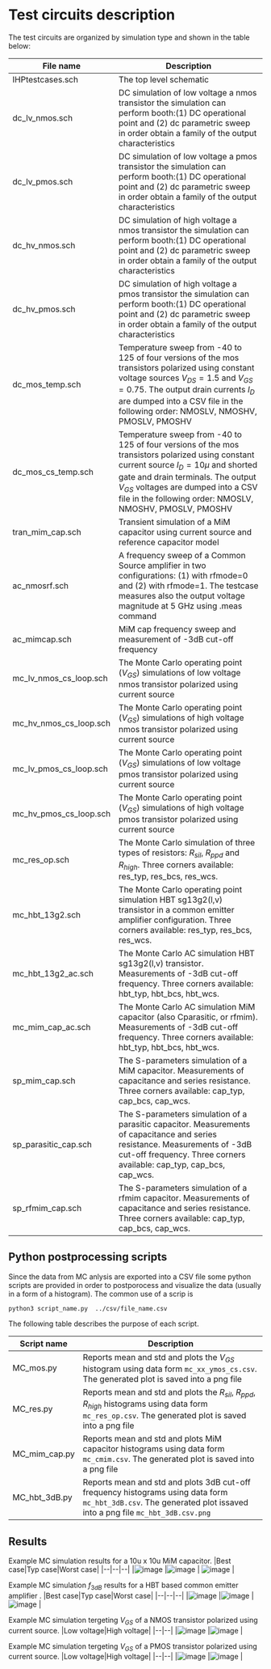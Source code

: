 # Test circuits description

The test circuits are organized by simulation type and shown in the table below:


| File name                  | Description                                           |
|--------------------------- |  -----------------------------------------------------|
| IHPtestcases.sch           | The top level schematic                               |
| dc_lv_nmos.sch             | DC simulation of low voltage a nmos transistor the simulation can perform booth:(1) DC operational point and (2) dc parametric sweep in order obtain a family of the output characteristics |
| dc_lv_pmos.sch             | DC simulation of low voltage a pmos transistor the simulation can perform booth:(1) DC operational point and (2) dc parametric sweep in order obtain a family of the output characteristics |
| dc_hv_nmos.sch             | DC simulation of high voltage a nmos transistor the simulation can perform booth:(1) DC operational point and (2) dc parametric sweep in order obtain a family of the output characteristics |
| dc_hv_pmos.sch             | DC simulation of high voltage a pmos transistor the simulation can perform booth:(1) DC operational point and (2) dc parametric sweep in order obtain a family of the output characteristics |
| dc_mos_temp.sch            | Temperature sweep from -40 to 125 of four versions of the mos transistors polarized using constant voltage sources $V_{DS}=1.5$ and $V_{GS}=0.75$. The output drain currents  $I_{D}$ are dumped into a CSV file in the following order: NMOSLV, NMOSHV, PMOSLV, PMOSHV |
| dc_mos_cs_temp.sch         | Temperature sweep from -40 to 125 of four versions of the mos transistors polarized using constant current source $I_{D}=10\mu$ and shorted gate and drain terminals. The output  $V_{GS}$ voltages are dumped into a CSV file in the following order: NMOSLV, NMOSHV, PMOSLV, PMOSHV |
| tran_mim_cap.sch           | Transient simulation of a MiM capacitor using current source and reference capacitor model |
| ac_nmosrf.sch              | A frequency sweep of a Common Source amplifier in two configurations: (1) with rfmode=0 and (2) with rfmode=1. The testcase measures also the output voltage magnitude at 5 GHz using .meas command|
| ac_mimcap.sch              | MiM cap frequency sweep and measurement of -3dB cut-off frequency  |
| mc_lv_nmos_cs_loop.sch     | The Monte Carlo operating point ($V_{GS}$) simulations of low voltage nmos transistor polarized using current source 
| mc_hv_nmos_cs_loop.sch     | The Monte Carlo operating point ($V_{GS}$) simulations of high voltage nmos transistor polarized using current source 
| mc_lv_pmos_cs_loop.sch     | The Monte Carlo operating point ($V_{GS}$) simulations of low voltage pmos transistor polarized using current source 
| mc_hv_pmos_cs_loop.sch     | The Monte Carlo operating point ($V_{GS}$) simulations of high voltage pmos transistor polarized using current source 
| mc_res_op.sch              | The Monte Carlo simulation of three types of resistors: $R_{sil}$, $R_{ppd}$ and $R_{high}$. Three corners available: res_typ, res_bcs, res_wcs.   |
| mc_hbt_13g2.sch            | The Monte Carlo operating point simulation HBT sg13g2(l,v) transistor in a common emitter amplifier configuration. Three corners available: res_typ, res_bcs, res_wcs.   |
| mc_hbt_13g2_ac.sch         | The Monte Carlo AC simulation HBT sg13g2(l,v) transistor. Measurements of -3dB cut-off frequency. Three corners available: hbt_typ, hbt_bcs, hbt_wcs.   |
| mc_mim_cap_ac.sch          | The Monte Carlo AC simulation MiM capacitor (also Cparasitic, or rfmim). Measurements of -3dB cut-off frequency. Three corners available: hbt_typ, hbt_bcs, hbt_wcs.   |
| sp_mim_cap.sch             | The S-parameters  simulation of a  MiM capacitor. Measurements of capacitance and series resistance. Three corners available: cap_typ, cap_bcs, cap_wcs.   |
| sp_parasitic_cap.sch       | The S-parameters  simulation of a parasitic capacitor. Measurements of capacitance and series resistance.  Measurements of -3dB cut-off frequency. Three corners available: cap_typ, cap_bcs, cap_wcs.   |
| sp_rfmim_cap.sch           | The S-parameters  simulation of a rfmim capacitor. Measurements of capacitance and series resistance. Three corners available: cap_typ, cap_bcs, cap_wcs.   |


## Python postprocessing scripts

Since the data from MC anlysis are exported into a CSV file some python scripts are provided in order to postporocess 
and visualize the data (usually in a form of a histogram). 
The common use of a scrip is 

`python3 script_name.py  ../csv/file_name.csv`

The following table describes the purpose of each script. 

| Script name                | Description                                           |
|--------------------------- |  -----------------------------------------------------|
| MC_mos.py                  | Reports mean and std and plots the $V_{GS}$ histogram  using data form `mc_xx_ymos_cs.csv`. The generated plot is saved into a png file 
| MC_res.py                  | Reports mean and std and plots the $R_{sil}$, $R_{ppd}$, $R_{high}$ histograms using data form `mc_res_op.csv`. The generated plot is saved into a png file 
| MC_mim_cap.py              | Reports mean and std and plots MiM capacitor histograms using data form `mc_cmim.csv`. The generated plot is saved into a png file 
| MC_hbt_3dB.py              | Reports mean and std and plots 3dB cut-off frequency histograms using data form `mc_hbt_3dB.csv`. The generated plot issaved into a png file `mc_hbt_3dB.csv.png` 

## Results

Example MC simulation results for a 10u x 10u MiM capacitor.
|Best case|Typ case|Worst case|
|--|--|--|
|![image](fig/mc_cmim_bcs.csv.png) |![image](fig/mc_cmim_typ.csv.png)  | ![image](fig/mc_cmim_wcs.csv.png) |


Example MC simulation $f_{3dB}$ results for a HBT based common emitter amplifier .
|Best case|Typ case|Worst case|
|--|--|--|
|![image](fig/mc_hbt_3dB_bcs.csv.png) |![image](fig/mc_hbt_3dB_typ.csv.png)  | ![image](fig/mc_hbt_3dB_wcs.csv.png) |

Example MC simulation tergeting $V_{GS}$ of a NMOS transistor polarized using current source.
|Low voltage|High voltage|
|--|--|
|![image](fig/sg13_lv_nmos_cs.csv.png) |![image](fig/sg13_hv_nmos_cs.csv.png)  |

Example MC simulation tergeting $V_{GS}$ of a PMOS transistor polarized using current source.
|Low voltage|High voltage|
|--|--|
|![image](fig/sg13_lv_pmos_cs.csv.png) |![image](fig/sg13_hv_pmos_cs.csv.png)  |
